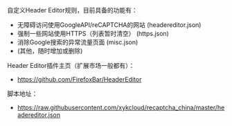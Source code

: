自定义Header Editor规则，目前具备的功能有：
- 无障碍访问使用GoogleAPI/reCAPTCHA的网站 (headereditor.json)
- 强制一些网站使用HTTPS（列表暂时清空） (https.json)
- 消除Google搜索的异常流量页面 (misc.json)
- (其他，随时增加或删除)

Header Editor插件主页（扩展市场一般都有）：
- https://github.com/FirefoxBar/HeaderEditor

脚本地址：
- https://raw.githubusercontent.com/xykcloud/recaptcha_china/master/headereditor.json
